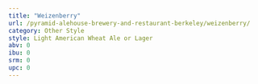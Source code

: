```yaml
---
title: "Weizenberry"
url: /pyramid-alehouse-brewery-and-restaurant-berkeley/weizenberry/
category: Other Style
style: Light American Wheat Ale or Lager
abv: 0
ibu: 0
srm: 0
upc: 0
---
```


